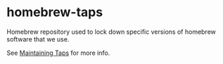 # homebrew-taps

Homebrew repository used to lock down specific versions of homebrew software that we use.

See [Maintaining Taps](https://github.com/Homebrew/brew/blob/master/docs/How-to-Create-and-Maintain-a-Tap.md) for more info.
